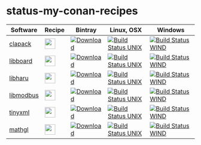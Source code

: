 # status-my-conan-recipes

Software | Recipe | Bintray | Linux, OSX | Windows 
---      | ---    | ---     |  ---       | --- 
[clapack](http://www.netlib.org/clapack)|[<img src="https://github.com/favicon.ico" height="28">](https://github.com/joakimono/conan-clapack)|[![Download](https://api.bintray.com/packages/joakimono/conan/clapack%3Ajoakimono/images/download.svg)](https://bintray.com/joakimono/conan/clapack%3Ajoakimono/_latestVersion)|[![Build Status UNIX](https://travis-ci.org/joakimono/conan-clapack.png?branch=master)](https://travis-ci.org/joakimono/conan-clapack)|[![Build Status WIND](https://ci.appveyor.com/api/projects/status/github/joakimono/conan-clapack?branch=master&svg=true)](https://ci.appveyor.com/project/joakimono/conan-clapack)
[libboard](https://github.com/c-koi/libboard)|[<img src="https://github.com/favicon.ico" height="28">](https://github.com/joakimono/conan-libboard)|[![Download](https://api.bintray.com/packages/joakimono/conan/libboard%3Ajoakimono/images/download.svg)](https://bintray.com/joakimono/conan/libboard%3Ajoakimono/_latestVersion)|[![Build Status UNIX](https://travis-ci.org/joakimono/conan-libboard.png?branch=master)](https://travis-ci.org/joakimono/conan-libboard)|[![Build Status WIND](https://ci.appveyor.com/api/projects/status/github/joakimono/conan-libboard?branch=master&svg=true)](https://ci.appveyor.com/project/joakimono/conan-libboard)
[libharu](http://libharu.org)|[<img src="https://github.com/favicon.ico" height="28">](https://github.com/joakimono/conan-libharu)|[![Download](https://api.bintray.com/packages/joakimono/conan/libharu%3Ajoakimono/images/download.svg)](https://bintray.com/joakimono/conan/libharu%3Ajoakimono/_latestVersion)|[![Build Status UNIX](https://travis-ci.org/joakimono/conan-libharu.png?branch=master)](https://travis-ci.org/joakimono/conan-libharu)|[![Build Status WIND](https://ci.appveyor.com/api/projects/status/github/joakimono/conan-libharu?branch=master&svg=true)](https://ci.appveyor.com/project/joakimono/conan-libharu)
[libmodbus](http://libmodbus.org)|[<img src="https://github.com/favicon.ico" height="28">](https://github.com/joakimono/conan-libmodbus)|[![Download](https://api.bintray.com/packages/joakimono/conan/libmodbus%3Ajoakimono/images/download.svg)](https://bintray.com/joakimono/conan/libmodbus%3Ajoakimono/_latestVersion)|[![Build Status UNIX](https://travis-ci.org/joakimono/conan-libmodbus.png?branch=master)](https://travis-ci.org/joakimono/conan-libmodbus)|[![Build Status WIND](https://ci.appveyor.com/api/projects/status/github/joakimono/conan-libmodbus?branch=master&svg=true)](https://ci.appveyor.com/project/joakimono/conan-libmodbus)
[tinyxml](http://www.grinninglizard.com/tinyxml)|[<img src="https://github.com/favicon.ico" height="28">](https://github.com/joakimono/conan-tinyxml)|[![Download](https://api.bintray.com/packages/joakimono/conan/tinyxml%3Ajoakimono/images/download.svg)](https://bintray.com/joakimono/conan/tinyxml%3Ajoakimono/_latestVersion)|[![Build Status UNIX](https://travis-ci.org/joakimono/conan-tinyxml.png?branch=master)](https://travis-ci.org/joakimono/conan-tinyxml)|[![Build Status WIND](https://ci.appveyor.com/api/projects/status/github/joakimono/conan-tinyxml?branch=master&svg=true)](https://ci.appveyor.com/project/joakimono/conan-tinyxml)
[mathgl](http://mathgl.sourceforge.net)|[<img src="https://github.com/favicon.ico" height="28">](https://github.com/joakimono/conan-mathgl)|[![Download](https://api.bintray.com/packages/joakimono/conan/mathgl%3Ajoakimono/images/download.svg)](https://bintray.com/joakimono/conan/mathgl%3Ajoakimono/_latestVersion)|[![Build Status UNIX](https://travis-ci.org/joakimono/conan-mathgl.png?branch=master)](https://travis-ci.org/joakimono/conan-mathgl)|[![Build Status WIND](https://ci.appveyor.com/api/projects/status/github/joakimono/conan-mathgl?branch=master&svg=true)](https://ci.appveyor.com/project/joakimono/conan-mathgl)
